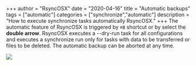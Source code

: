 +++
author = "RsyncOSX"
date = "2020-04-16"
title =  "Automatic backups"
tags = ["automatic"]
categories = ["synchronize","automatic"]
description = "How to execute synchronize tasks automatically RsyncOSX."
+++
The automatic feature of RsyncOSX is triggered by `⌘B` shortcut or by select the **double arrow**. RsyncOSX executes a --dry-run task for all configurations and executes a synchronize run only for tasks with data to be transferred or files to be deleted. The automatic backup can be aborted at any time.

![](/images/RsyncOSX/master/intro/menu4.png)
